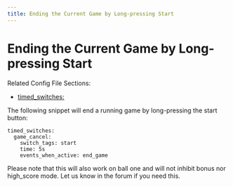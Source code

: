 ```yaml
---
title: Ending the Current Game by Long-pressing Start
---
```


# Ending the Current Game by Long-pressing Start


Related Config File Sections:

* [timed_switches:](../../config/timed_switches.md)

The following snippet will end a running game by long-pressing the start
button:

``` mpf-config
timed_switches:
  game_cancel:
    switch_tags: start
    time: 5s
    events_when_active: end_game
```

Please note that this will also work on ball one and will not inhibit
bonus nor high_score mode. Let us know in the forum if you need this.
